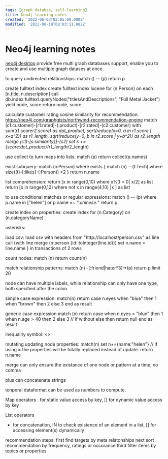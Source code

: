 ```yaml
---
tags: [graph databse, self-learning]
title: Neo4j learning notes
created: '2022-06-03T02:05:00.000Z'
modified: '2022-08-18T08:03:11.082Z'
---
```


# Neo4j learning notes

[neo4j desktop](https://neo4j.com/download) provide free multi graph databases support, enable you to create and use multiple graph datases at once

to query undirected relationships:
match () -- (p) return p

create fulltext index
create fulltext index lucene for (n:Person) on each [n.title, n.description]
call db.index.fulltext.queryNodes("titlesAndDescriptions", "Full Metal Jacket") yield node, score return node, score

calculate customer rating cosine similarity for recommendation:
https://neo4j.com/graphgists/northwind-recommendation-engine
match (c1:customer)-[r1:rated]-(:product)-[r2:rated]-(c2:customer)
with sum(r1.score*r2.score) as dot_product,
sqrt(reduce(x=0, a in r1.score | x+a^2)) as r1_length,
sqrt(reduce(y=0, b in r2.score | y+b^2)) as r2_length
merge (c1)-[s:similarity}]-(c2)
set s +=  {score:dot_product/(r1_length*r2_length)

use collect to turn maps into lists:
match (p) return collect(p.names)

exist subquery:
match (n:Person) where exists {
match (n) --(t:Tech)
where size((t)-[:likes]-(:Person)) >2
}
return n.name

list comprehension:
return [x in range(0,10) where x%3 = 0| x/2] as list
return [x in range(0,10) where not x in range(4,10) |x ] as list

to use conditional matches or regular expressions:
match () -- (p) where p.name in ["helen"] or p.name =~ ".*chinese.*" return p

create index on properties:
create index for (n:Category) on (n.categoryName)

asterisks:

load csv:
load csv with headers from "http://localhost/person.csv" as line
call {with line
merge (n:person {id: toInteger(line.id)})
set n.name = line.name
} in transactions of 2 rows

count nodes:
match (n) return count(n)

match relationship patterns:
match (n) -[:friend|hater*3]->(p) return p limit 20

node can have multiple labels, while relationship can only have one type, both specified after the colon.

simple case expression:
match(n)
return
case n.eyes
when "blue" then 1
when "brown" then 2
else 3
end as result

generic case expression
match (n)
return 
case
when n.eyes = "blue" then 1
when n.age > 40 then 2
else 3 // if without else then return null
end as result

inequality symbol: <>

mutating updating node properties:
match(n)
set n+={name:"helen"} // if using = the properties will be totally replaced instead of update.
return n.name

merge can only ensure the existance of one node or pattern at a time, no comma

plus can concatenate strings

tenporal dataformat can be used as numbers to compute.

Map operators
. for static value access by key, [] for dynamic value access by key

List operators
+ for concatenation, IN to check existence of an element in a list, [] for accessing element(s) dynamically

recommendation steps:
first find targets by meta relatonships
next sort recommendation by frequency, ratings or occurance
third filter items by topics or properties

